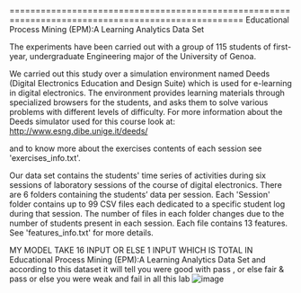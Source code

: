===================================================================================================
Educational Process Mining (EPM):A Learning Analytics Data Set


The experiments have been carried out with a group of 115 students of first-year, undergraduate Engineering major of the University of Genoa. 

We carried out this study over a simulation environment named Deeds (Digital Electronics Education and Design Suite) which is used for e-learning in digital electronics. The environment provides learning materials through specialized browsers for the students, and asks them to solve various problems with different levels of difficulty. For more information about the Deeds simulator used for this course look at: http://www.esng.dibe.unige.it/deeds/

and to know more about the exercises contents of each session see 'exercises_info.txt'. 

Our data set contains the students' time series of activities during six sessions of laboratory sessions of the course of digital electronics. There are 6 folders containing the students’ data per session. Each 'Session' folder contains up to 99 CSV files each dedicated to a specific student log during that session. The number of files in each folder changes due to the number of students present in each session. Each file contains 13 features. See 'features_info.txt' for more details.


MY MODEL TAKE 16 INPUT OR ELSE 1 INPUT WHICH IS TOTAL IN Educational Process Mining (EPM):A Learning Analytics Data Set and according to this dataset it will tell you were good with pass , or else fair & pass or else you were weak and fail in all this lab 
![image](https://github.com/Ajay-308/Educational-Process-Mining-datasets/assets/112794893/c6a1c8c5-b2a2-43bf-a605-69959641831e)

